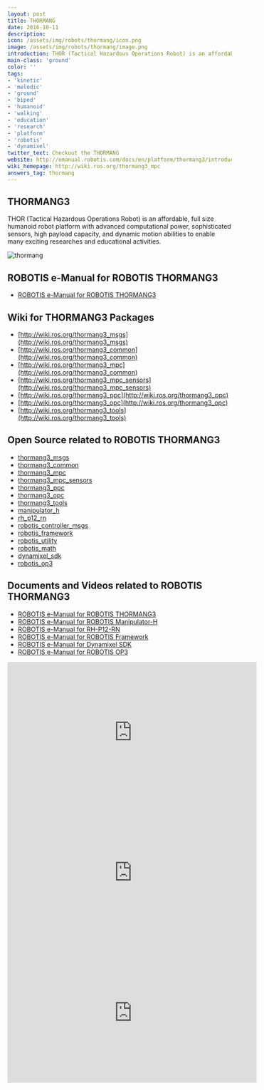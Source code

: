 ```yaml
---
layout: post
title: THORMANG
date: 2016-10-11
description:
icon: /assets/img/robots/thormang/icon.png
image: /assets/img/robots/thormang/image.png
introduction: THOR (Tactical Hazardous Operations Robot) is an affordable, full size humanoid robot platform with advanced computational power, sophisticated sensors, high payload capacity, and dynamic motion abilities to enable many exciting researches and educational activities.
main-class: 'ground'
color: ''
tags:
- 'kinetic'
- 'melodic'
- 'ground'
- 'biped'
- 'humanoid'
- 'walking'
- 'education'
- 'research'
- 'platform'
- 'robotis'
- 'dynamixel'
twitter_text: Checkout the THORMANG
website: http://emanual.robotis.com/docs/en/platform/thormang3/introduction/
wiki_homepage: http://wiki.ros.org/thormang3_mpc
answers_tag: thormang
---
```


## THORMANG3
THOR (Tactical Hazardous Operations Robot) is an affordable, full size humanoid robot platform with advanced computational power, sophisticated sensors, high payload capacity, and dynamic motion abilities to enable many exciting researches and educational activities.

![thormang](/assets/img/robots/thormang/image.png)

## ROBOTIS e-Manual for ROBOTIS THORMANG3
- [ROBOTIS e-Manual for ROBOTIS THORMANG3](http://emanual.robotis.com/docs/en/platform/thormang3/introduction/)

## Wiki for THORMANG3 Packages
- [http://wiki.ros.org/thormang3_msgs](http://wiki.ros.org/thormang3_msgs)
- [http://wiki.ros.org/thormang3_common](http://wiki.ros.org/thormang3_common)
- [http://wiki.ros.org/thormang3_mpc](http://wiki.ros.org/thormang3_common)
- [http://wiki.ros.org/thormang3_mpc_sensors](http://wiki.ros.org/thormang3_mpc_sensors)
- [http://wiki.ros.org/thormang3_ppc](http://wiki.ros.org/thormang3_ppc)
- [http://wiki.ros.org/thormang3_opc](http://wiki.ros.org/thormang3_opc)
- [http://wiki.ros.org/thormang3_tools](http://wiki.ros.org/thormang3_tools)

## Open Source related to ROBOTIS THORMANG3
- [thormang3_msgs](https://github.com/ROBOTIS-GIT/ROBOTIS-THORMANG-msgs)
- [thormang3_common](https://github.com/ROBOTIS-GIT/ROBOTIS-THORMANG-Common)
- [thormang3_mpc](https://github.com/ROBOTIS-GIT/ROBOTIS-THORMANG-MPC)
- [thormang3_mpc_sensors](https://github.com/ROBOTIS-GIT/ROBOTIS-THORMANG-MPC-SENSORs)
- [thormang3_ppc](https://github.com/ROBOTIS-GIT/ROBOTIS-THORMANG-PPC)
- [thormang3_opc](https://github.com/ROBOTIS-GIT/ROBOTIS-THORMANG-OPC)
- [thormang3_tools](https://github.com/ROBOTIS-GIT/ROBOTIS-THORMANG-Tools)
- [manipulator_h](https://github.com/ROBOTIS-GIT/ROBOTIS-MANIPULATOR-H)
- [rh_p12_rn](https://github.com/ROBOTIS-GIT/RH-P12-RN)
- [robotis_controller_msgs](https://github.com/ROBOTIS-GIT/ROBOTIS-Framework-msgs)
- [robotis_framework](https://github.com/ROBOTIS-GIT/ROBOTIS-Framework)
- [robotis_utility](https://github.com/ROBOTIS-GIT/ROBOTIS-Utility)
- [robotis_math](https://github.com/ROBOTIS-GIT/ROBOTIS-Math)
- [dynamixel_sdk](https://github.com/ROBOTIS-GIT/DynamixelSDK)
- [robotis_op3](https://github.com/ROBOTIS-GIT/ROBOTIS-OP3)

## Documents and Videos related to ROBOTIS THORMANG3
- [ROBOTIS e-Manual for ROBOTIS THORMANG3](http://emanual.robotis.com/docs/en/platform/thormang3/introduction/)
- [ROBOTIS e-Manual for ROBOTIS Manipulator-H](http://emanual.robotis.com/docs/en/platform/manipulator_h/introduction/)
- [ROBOTIS e-Manual for RH-P12-RN](http://emanual.robotis.com/docs/en/platform/rh_p12_rn/)
- [ROBOTIS e-Manual for ROBOTIS Framework](http://emanual.robotis.com/docs/en/software/robotis_framework_packages/)
- [ROBOTIS e-Manual for Dynamixel SDK](http://emanual.robotis.com/docs/en/software/dynamixel/dynamixel_sdk/overview/)
- [ROBOTIS e-Manual for ROBOTIS OP3](http://emanual.robotis.com/docs/en/platform/op3/introduction/)

<iframe width="560" height="315" src="https://www.youtube-nocookie.com/embed/clVBfVO_ik0" frameborder="0" allowfullscreen></iframe>

<br>

<iframe width="560" height="315" src="https://www.youtube-nocookie.com/embed/B9myJuyoibM" frameborder="0" allowfullscreen></iframe>

<br>

<iframe width="560" height="315" src="https://www.youtube-nocookie.com/embed/FdDIP8Sn1eQ" frameborder="0" allowfullscreen></iframe>
